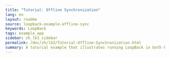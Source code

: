 ```yaml
---
title: "Tutorial: Offline Synchronization"
lang: en
layout: readme
source: loopback-example-offline-sync
keywords: LoopBack
tags: example_app
sidebar: zh_lb3_sidebar
permalink: /doc/zh/lb3/Tutorial-Offline-Synchronization.html
summary: A tutorial example that illustrates running LoopBack in both browser and server, demonstrating offline data access and synchronization, and sharing routes between the AngularJS app and server.
---
```

